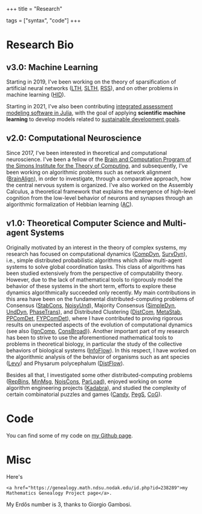 
+++
title = "Research"


tags = ["syntax", "code"]
+++

# Research Bio


## v3.0: Machine Learning 

Starting in 2019, I've been working on the theory of sparsification of artificial neural networks ([LTH], [SLTH], [RSS]), and on other problems in machine learning ([HID]).

Starting in 2021, I've also been contributing [integrated assessment modeling software in Julia](https://github.com/worlddynamics), with the goal of applying **scientific machine learning** to develop models related to [sustainable development goals](https://en.wikipedia.org/wiki/Sustainable_Development_Goals). 

## v2.0: Computational Neuroscience 

Since 2017, I've been interested in theoretical and computational neuroscience. 
I've been a fellow of the [Brain and Computation Program of the Simons Institute for the Theory of Computing](https://simons.berkeley.edu/programs/brain2018), and subsequently, I've been working on algorithmic problems such as network alignment ([BrainAlign]), in order to investigate, through a comparative approach, how the central nervous system is organized. 
I've also worked on the Assembly Calculus, a theoretical framework that explains the emergence of high-level cognition from the low-level behavior of neurons and synapses through an algorithmic formalization of Hebbian learning ([AC]).

## v1.0: Theoretical Computer Science and Multi-agent Systems

Originally motivated by an interest in the theory of complex systems, my research has focused on computational dynamics ([CompDyn], [SurvDyn]), i.e., simple distributed
probabilistic algorithms which allow multi-agent systems to solve global
coordination tasks. 
This class of algorithms has been studied extensively from the perspective of
computability theory. However, due to the lack of mathematical tools to
rigorously model the behavior of these systems in the short term, efforts to
explore these dynamics algorithmically succeeded only recently. My main
contributions in this area have been on the fundamental distributed-computing
problems of Consensus ([StabCons], [NoisyUnd]), Majority Consensus ([SimpleDyn], [UndDyn], [PhaseTrans]), and Distributed Clustering ([DistCom], [MetaStab], [PPComDet], [FYPComDet]), where I have contributed
to proving rigorous results on unexpected aspects of the evolution of computational dynamics (see also ([IgnComp], [ConsBroad])). 
Another important part of my research has been to strive to use the aforementioned mathematical tools to problems in theoretical biology, in particular the 
study of the collective behaviors of biological systems ([InfoFlow]). 
In this respect, I have worked on the algorithmic analysis of the behavior of organisms such as ant species ([Levy]) and Physarum polycephalum ([DistFlow]).

Besides all that, I investigated some other distributed-computing problems ([RepBins], [MinMsg], [NoisCons], [ParLoad]), 
enjoyed working on some algorithm engineering projects ([Kadabra]), 
and studied the complexity of certain combinatorial puzzles and games ([Candy], [PegS], [CoG]).

# Code 

You can find some of my code on [my Github page](https://github.com/natema).

# Misc

Here's 
~~~ 
<a href="https://genealogy.math.ndsu.nodak.edu/id.php?id=238289">my Mathematics Genealogy Project page</a>.
~~~
My Erdős number is 3, thanks to Giorgio Gambosi. 


[AC]: https://hal.archives-ouvertes.fr/hal-03479582/
[BrainAlign]: https://hal.archives-ouvertes.fr/hal-03033777
[CNRS]: https://www.cnrs.fr
[COATI]: https://team.inria.fr/coati/team-members 
[Candy]: https://ieeexplore.ieee.org/document/6932866
[CoG]: https://gitlab.com/steven3k/complexity-of-games
[CompDyn]: https://tel.archives-ouvertes.fr/tel-02002681
[ConsBroad]: https://drops.dagstuhl.de/opus/volltexte/2020/11727/
[DistCom]: https://www.sciencedirect.com/science/article/pii/S0304397514009402?via%3Dihub
[DistFlow]: https://dl.acm.org/doi/10.5555/3237383.3237935
[DistSparse]: https://epubs.siam.org/doi/10.1137/1.9781611975994.80
[FYPComDet]: https://epubs.siam.org/doi/10.1137/19M1243026
[HID]: https://hal.science/hal-03157141v2
[I3S]: http://www.i3s.unice.fr
[INRIA]: https://www.inria.fr
[IgnComp]: https://dl.acm.org/doi/10.1145/3087801.3087817
[InfoFlow]: https://journals.plos.org/ploscompbiol/article?id=10.1371/journal.pcbi.1006195
[Kadabra]: https://dl.acm.org/doi/10.1145/3284359
[Levy]: https://link.springer.com/article/10.1007/s11721-022-00217-w
[LTH]: https://openreview.net/forum?id=Vjki79-619-
[MetaStab]: https://ojs.aaai.org//index.php/AAAI/article/view/4560 
[MinMsg]: https://link.springer.com/article/10.1007%2Fs00446-018-0330-x
[NoisCons]: https://link.springer.com/article/10.1007%2Fs00446-018-0335-5
[NoisyUnd]: https://link.springer.com/chapter/10.1007%2F978-3-030-54921-3_15
[PPComDet]: https://drops.dagstuhl.de/opus/volltexte/2018/9470/
[ParLoad]: https://dl.acm.org/doi/10.1145/3350755.3400232
[PegS]: https://drops.dagstuhl.de/opus/volltexte/2016/5870/
[PhaseTrans]: https://dl.acm.org/doi/10.5555/3237383.3237499
[RepBins]: https://link.springer.com/article/10.1007%2Fs00446-017-0320-4
[RSS]: https://hal.science/hal-03654720/
[SimpleDyn]: https://link.springer.com/article/10.1007%2Fs00446-016-0289-4
[SLTH]: https://hal.science/hal-04143024/
[StabCons]: https://epubs.siam.org/doi/10.1137/1.9781611974331.ch46
[SurvDyn]: https://dl.acm.org/doi/10.1145/3388392.3388403
[UCA]: http://univ-cotedazur.fr 
[UndDyn]: https://epubs.siam.org/doi/10.1137/1.9781611973730.27
